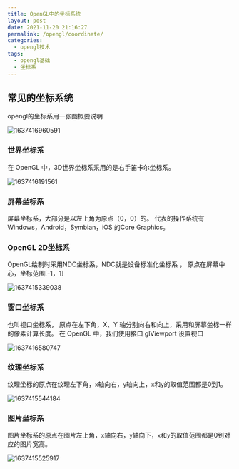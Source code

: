 ```yaml
---
title: OpenGL中的坐标系统
layout: post
date: 2021-11-20 21:16:27
permalink: /opengl/coordinate/
categories:
  - opengl技术
tags:
  - opengl基础
  - 坐标系
---
```


## 常见的坐标系统

opengl的坐标系用一张图概要说明

![1637416960591](https://objectstorage.ap-osaka-1.oraclecloud.com/n/ax0kqy8quzyr/b/bucket-blog/o/2022/04/2f524724f059a8a20ae0c933e541a0fc.png)

### 世界坐标系

 在 OpenGL 中，3D世界坐标系采用的是右手笛卡尔坐标系。 

![1637416191561](https://objectstorage.ap-osaka-1.oraclecloud.com/n/ax0kqy8quzyr/b/bucket-blog/o/2022/04/ecb4a55ead119d5928c36cddb0999b5a.png)

###  屏幕坐标系 

屏幕坐标系，大部分是以左上角为原点（0，0）的。 代表的操作系统有Windows，Android，Symbian，iOS 的Core Graphics。

### OpenGL 2D坐标系

 OpenGL绘制时采用NDC坐标系，NDC就是设备标准化坐标系 ， 原点在屏幕中心，坐标范围[-1，1]

![1637415339038](https://objectstorage.ap-osaka-1.oraclecloud.com/n/ax0kqy8quzyr/b/bucket-blog/o/2022/04/bb5f6489c26630c49f7215bda6d21ab8.png)

### 窗口坐标系

也叫视口坐标系， 原点在左下角，X、Y 轴分别向右和向上，采用和屏幕坐标一样的像素计算长度。 在 OpenGL 中，我们使用接口 glViewport 设置视口 

![1637416580747](https://objectstorage.ap-osaka-1.oraclecloud.com/n/ax0kqy8quzyr/b/bucket-blog/o/2022/04/e9e646c59ba2e6efd398d8d6765187c1.png)

### 纹理坐标系

纹理坐标的原点在纹理左下角，`x`轴向右，`y`轴向上，`x`和`y`的取值范围都是0到1。 

![1637415544184](https://objectstorage.ap-osaka-1.oraclecloud.com/n/ax0kqy8quzyr/b/bucket-blog/o/2022/04/58e9b249068cf37e5ad5e1e93056ebb4.png)

### 图片坐标系

图片坐标系的原点在图片左上角，`x`轴向右，`y`轴向下，`x`和`y`的取值范围都是0到对应的图片宽高。 

![1637415525917](https://objectstorage.ap-osaka-1.oraclecloud.com/n/ax0kqy8quzyr/b/bucket-blog/o/2022/04/4441ece5077a11c6903dfbaf0adc7f89.png)
